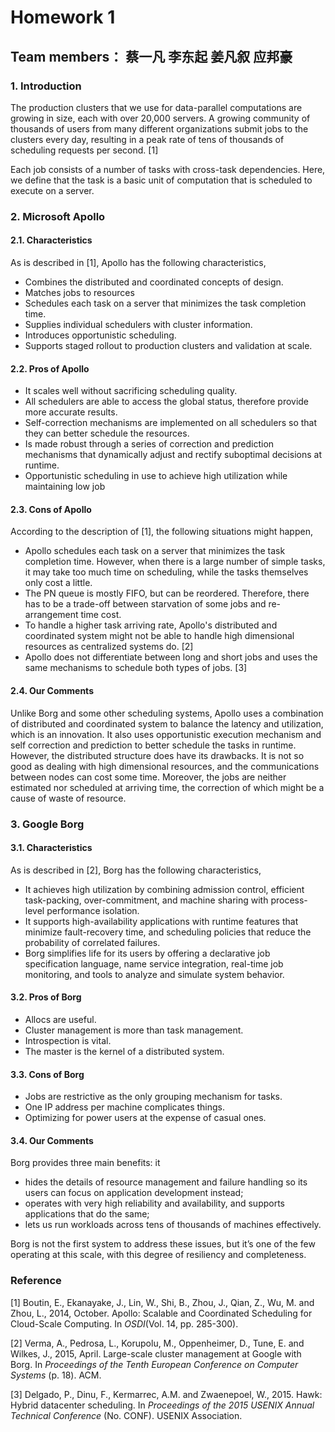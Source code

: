 # Homework 1

## Team members： 蔡一凡 李东起 姜凡叙 应邦豪

### 1. Introduction

The production clusters that we use for data-parallel computations are growing in size, each with over 20,000 servers. A growing community of thousands of users from many different organizations
submit jobs to the clusters every day, resulting in a peak rate of tens of thousands of scheduling requests per second. [1]

Each job consists of a number of tasks with cross-task dependencies. Here, we define that the task is a basic unit of computation that is scheduled to execute on a server.



### 2. Microsoft Apollo

#### 2.1. Characteristics

As is described in [1], Apollo has the following characteristics, 

 - Combines the distributed and coordinated concepts of design.
 - Matches jobs to resources
- Schedules each task on a server that minimizes the task completion time.
- Supplies individual schedulers with cluster information.
- Introduces opportunistic scheduling.
- Supports staged rollout to production clusters and validation at scale.



#### 2.2. Pros of Apollo

- It scales well without sacrificing scheduling quality.
- All schedulers are able to access the global status, therefore provide more accurate results.
- Self-correction mechanisms are implemented on all schedulers so that they can better schedule the resources.
- Is made robust through a series of correction and prediction mechanisms that dynamically adjust and rectify suboptimal decisions at runtime.
- Opportunistic scheduling in use to achieve high utilization while maintaining low job 



#### 2.3. Cons of Apollo

According to the description of [1], the following situations might happen, 

- Apollo schedules each task on a server that minimizes the task completion time. However, when there is a large number of simple tasks, it may take too much time on scheduling, while the tasks themselves only cost a little.
- The PN queue is mostly FIFO, but can be reordered. Therefore, there has to be a trade-off between starvation of some jobs and re-arrangement time cost.
- To handle a higher task arriving rate, Apollo's distributed and coordinated system might not be able to handle high dimensional resources as centralized systems do. [2]
- Apollo does not differentiate between long and short jobs and uses the same mechanisms to schedule both types of jobs. [3]



#### 2.4. Our Comments

Unlike Borg and some other scheduling systems, Apollo uses a combination of distributed and coordinated system to balance the latency and utilization, which is an innovation. It also uses opportunistic execution mechanism and self correction and prediction to better schedule the tasks in runtime. However, the distributed structure does have its drawbacks. It is not so good as dealing with high dimensional resources, and the communications between nodes can cost some time. Moreover, the jobs are neither estimated nor scheduled at arriving time, the correction of which might be a cause of waste of resource.



### 3. Google Borg

#### 3.1. Characteristics

As is described in [2], Borg has the following characteristics, 

 - It achieves high utilization by combining admission control, efficient task-packing, over-commitment, and machine sharing with process-level performance isolation.
 - It supports high-availability applications with runtime features that minimize fault-recovery time, and scheduling policies that reduce the probability of correlated failures.
-  Borg simplifies life for its users by offering a declarative job specification language, name service integration, real-time job monitoring, and tools to analyze and simulate system behavior.



#### 3.2. Pros of Borg

- Allocs are useful.
- Cluster management is more than task management.
- Introspection is vital.
- The master is the kernel of a distributed system.



#### 3.3. Cons of Borg



- Jobs are restrictive as the only grouping mechanism for tasks.
- One IP address per machine complicates things.
- Optimizing for power users at the expense of casual ones.



#### 3.4. Our Comments

Borg provides three main benefits: it 
- hides the details of resource management and failure handling so its users can focus on application development instead; 
- operates with very high reliability and availability, and supports applications that do the same; 
- lets us run workloads across tens of thousands of machines effectively. 

Borg is not the first system to address these issues, but it’s one of the few operating at this scale, with this degree of resiliency and completeness.



### Reference

[1] Boutin, E., Ekanayake, J., Lin, W., Shi, B., Zhou, J., Qian, Z., Wu, M. and Zhou, L., 2014, October. Apollo: Scalable and Coordinated Scheduling for Cloud-Scale Computing. In *OSDI*(Vol. 14, pp. 285-300).

[2] Verma, A., Pedrosa, L., Korupolu, M., Oppenheimer, D., Tune, E. and Wilkes, J., 2015, April. Large-scale cluster management at Google with Borg. In *Proceedings of the Tenth European Conference on Computer Systems* (p. 18). ACM.

[3] Delgado, P., Dinu, F., Kermarrec, A.M. and Zwaenepoel, W., 2015. Hawk: Hybrid datacenter scheduling. In *Proceedings of the 2015 USENIX Annual Technical Conference* (No. CONF). USENIX Association.